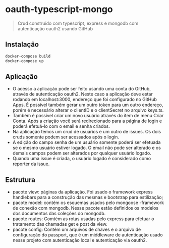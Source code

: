 # oauth-typescript-mongo

> Crud construído com typescript, express e mongodb com autenticação oauth2 usando GitHub

## Instalação

```sh
docker-compose build
docker-compose up
```

## Aplicação

- O acesso a aplicação pode ser feito usando uma conta do GitHub, através de autenticação oauth2. Neste caso a aplicação deve estar rodando em localhost:3000, endereço que foi configurado no GitHub Apps. É possível também gerar um outro token para um outro endereço, porém é necessário alterar o clientID e o clientSecret no arquivo keys.ts.
- Também é possível criar um novo usuário através do item de menu Criar Conta. Após a criação você será redirecionado para a página de login e poderá efetuá-lo com o email e senha criados.
- Na aplicação temos um crud de usuários e um outro de issues. Os dois cruds somente podem ser acessados após o login.
- A edição do campo senha de um usuário somente poderá ser efetuada se o mesmo usuário estiver logado. O email não pode ser alterado e os demais campos podem ser alterados por qualquer usuário logado.
- Quando uma issue é criada, o usuário logado é considerado como reporter da issue.

## Estrutura

- pacote view: páginas da aplicação. Foi usado o framework express handlebars para a construção das mesmas e bootstrap para estilização;
- pacote model: contém os esquemas usados pelo mongoose -framework de conexão com mongodb. Nesse pacote estão definidos os modelos dos documentos das coleções do mongodb.
- pacote routes: Comtém as rotas usadas pelo express para efetuar o tratamento das chamadas get e post da view.
- pacote config: Contém um arquivos de chaves e o arquivo de configuração do passport, que é um middleware de autenticação usado nesse projeto com autenticação local e autenticação via oauth2.
